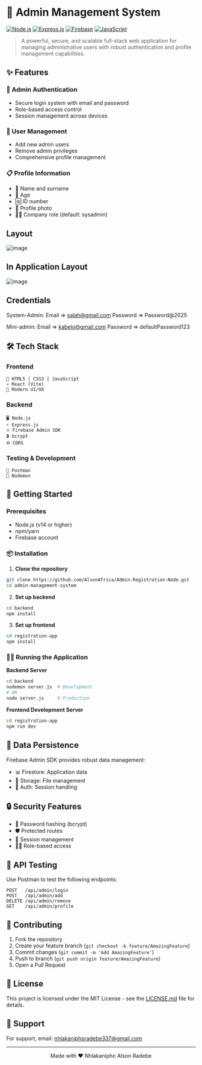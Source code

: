 # 🚀 Admin Management System

[![Node.js](https://img.shields.io/badge/Node.js-43853D?style=for-the-badge&logo=node.js&logoColor=white)](https://nodejs.org/)
[![Express.js](https://img.shields.io/badge/Express.js-404D59?style=for-the-badge)](https://expressjs.com/)
[![Firebase](https://img.shields.io/badge/Firebase-FFCA28?style=for-the-badge&logo=firebase&logoColor=black)](https://firebase.google.com/)
[![JavaScript](https://img.shields.io/badge/JavaScript-F7DF1E?style=for-the-badge&logo=javascript&logoColor=black)](https://developer.mozilla.org/en-US/docs/Web/JavaScript)

> A powerful, secure, and scalable full-stack web application for managing administrative users with robust authentication and profile management capabilities.

## ✨ Features

### 🔐 Admin Authentication
- Secure login system with email and password
- Role-based access control
- Session management across devices

### 👥 User Management
- Add new admin users
- Remove admin privileges
- Comprehensive profile management
  
### 📋 Profile Information
- 👤 Name and surname
- 📅 Age
- 🆔 ID number
- 📸 Profile photo
- 👨‍💼 Company role (default: sysadmin)

## Layout
![image](https://github.com/user-attachments/assets/dbb368fe-a6bf-4d1f-bf43-429f56aca476)

## In Application Layout
![image](https://github.com/user-attachments/assets/f661804b-8be4-4d8c-9691-f4c96fd05510)


## Credentials 
System-Admin: 
Email => salah@gmail.com
Password => Password@2025

Mini-admin:
Email => kabelo@gmail.com
Password => defaultPassword123

## 🛠️ Tech Stack

### Frontend
```
📱 HTML5 | CSS3 | JavaScript
⚛️ React (Vite)
🎨 Modern UI/UX
```

### Backend
```
🖥️ Node.js
⚡ Express.js
🔥 Firebase Admin SDK
🔒 bcrypt
🌐 CORS
```

### Testing & Development
```
🧪 Postman
🔄 Nodemon
```

## 🚀 Getting Started

### Prerequisites
- Node.js (v14 or higher)
- npm/yarn
- Firebase account

### 📦 Installation

1. **Clone the repository**
```bash
git clone https://github.com/AlsonAfrica/Admin-Registration-Node.git
cd admin-management-system
```

2. **Set up backend**
```bash
cd backend
npm install
```

3. **Set up frontend**
```bash
cd registration-app
npm install
```

### 🏃‍♂️ Running the Application

**Backend Server**
```bash
cd backend
nodemon server.js  # Development
# OR
node server.js     # Production
```

**Frontend Development Server**
```bash
cd registration-app
npm run dev
```

## 💾 Data Persistence

Firebase Admin SDK provides robust data management:
- 📊 Firestore: Application data
- 📁 Storage: File management
- 🔐 Auth: Session handling

## 🔒 Security Features

- 🔑 Password hashing (bcrypt)
- 🛡️ Protected routes
- 📝 Session management
- 👮‍♂️ Role-based access

## 🧪 API Testing

Use Postman to test the following endpoints:
```
POST   /api/admin/login
POST   /api/admin/add
DELETE /api/admin/remove
GET    /api/admin/profile
```

## 🤝 Contributing

1. Fork the repository
2. Create your feature branch (`git checkout -b feature/AmazingFeature`)
3. Commit changes (`git commit -m 'Add AmazingFeature'`)
4. Push to branch (`git push origin feature/AmazingFeature`)
5. Open a Pull Request

## 📝 License

This project is licensed under the MIT License - see the [LICENSE.md](LICENSE.md) file for details.

## 💫 Support

For support, email: nhlakaniphoradebe337@gmail.com 

---

<div align="center">
Made with ❤️ Nhlakanipho Alson Radebe
</div>
